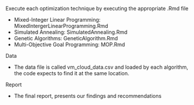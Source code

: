 
Execute each optimization technique by executing the appropriate .Rmd file

- Mixed-Integer Linear Programming: MixedIntergerLinearProgramming.Rmd 
- Simulated Annealing: SimulatedAnnealing.Rmd
- Genetic Algorithms: GeneticAlgorithm.Rmd
- Multi-Objective Goal Programming: MOP.Rmd

Data

- The data file is called vm_cloud_data.csv and loaded by each algorithm, the code expects to find it at the same location.

Report

- The final report, presents our findings and recommendations
